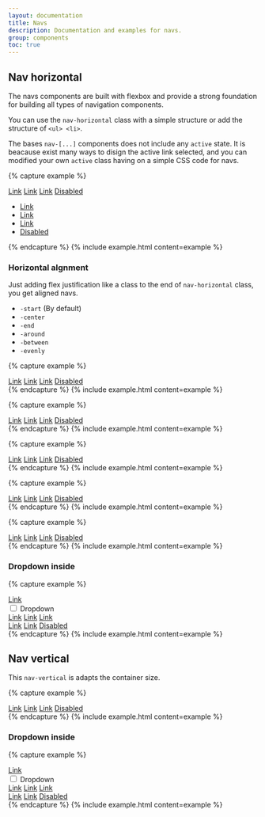 ```yaml
---
layout: documentation
title: Navs
description: Documentation and examples for navs.
group: components
toc: true
---
```



## Nav horizontal

The navs components are built with flexbox and provide a strong foundation for building all types of navigation components.

You can use the `nav-horizontal` class with a simple structure or add the structure of `<ul> <li>`.

The bases `nav-[...]` components does not include any `active` state. It is beacause exist many ways to disign the active link selected, and you can modified your own `active` class having on a simple CSS code for navs.

{% capture example %}
<nav class="nav-horizontal">
  <a href="#">Link</a>
  <a href="#">Link</a>
  <a href="#">Link</a>
  <a href="#" class="disabled">Disabled</a>
</nav>

<ul class="nav-horizontal">
  <li>
    <a href="#">Link</a>
  </li>
  <li>
    <a href="#">Link</a>
  </li>
  <li>
    <a href="#">Link</a>
  </li>
  <li>
    <a href="#" class="disabled">Disabled</a>
  </li>
</ul>
{% endcapture %}
{% include example.html content=example %}

### Horizontal algnment

Just adding flex justification like a class to the end of `nav-horizontal` class, you get aligned navs.
- `-start` (By default)
- `-center`
- `-end`
- `-around`
- `-between`
- `-evenly`

{% capture example %}
<nav class="nav-horizontal-center">
  <a href="#">Link</a>
  <a href="#">Link</a>
  <a href="#">Link</a>
  <a href="#" class="disabled">Disabled</a>
</nav>
{% endcapture %}
{% include example.html content=example %}

{% capture example %}
<nav class="nav-horizontal-end">
  <a href="#">Link</a>
  <a href="#">Link</a>
  <a href="#">Link</a>
  <a href="#" class="disabled">Disabled</a>
</nav>
{% endcapture %}
{% include example.html content=example %}

{% capture example %}
<nav class="nav-horizontal-around">
  <a href="#">Link</a>
  <a href="#">Link</a>
  <a href="#">Link</a>
  <a href="#" class="disabled">Disabled</a>
</nav>
{% endcapture %}
{% include example.html content=example %}

{% capture example %}
<nav class="nav-horizontal-between">
  <a href="#">Link</a>
  <a href="#">Link</a>
  <a href="#">Link</a>
  <a href="#" class="disabled">Disabled</a>
</nav>
{% endcapture %}
{% include example.html content=example %}

{% capture example %}
<nav class="nav-horizontal-evenly">
  <a href="#">Link</a>
  <a href="#">Link</a>
  <a href="#">Link</a>
  <a href="#" class="disabled">Disabled</a>
</nav>
{% endcapture %}
{% include example.html content=example %}


### Dropdown inside

{% capture example %}
<nav class="nav-horizontal">
  <a href="#">Link</a>
  <div class="dropdown">
    <input type="checkbox" id="drop-1-down">
    <label class="toggle" for="drop-1-down">
      Dropdown
    </label>
    <nav class="drop-menu">
      <a href="#">Link</a>
      <a href="#">Link</a>
      <a href="#">Link</a>
    </nav>
  </div>
  <a href="#">Link</a>
  <a href="#">Link</a>
  <a href="#" class="disabled">Disabled</a>
</nav>
{% endcapture %}
{% include example.html content=example %}


## Nav vertical

This `nav-vertical` is adapts the container size.

{% capture example %}
<nav class="nav-vertical">
  <a href="#">Link</a>
  <a href="#">Link</a>
  <a href="#">Link</a>
  <a href="#" class="disabled">Disabled</a>
</nav>
{% endcapture %}
{% include example.html content=example %}


### Dropdown inside

{% capture example %}
<nav class="nav-vertical">
  <a href="#">Link</a>
  <div class="dropdown">
    <input type="checkbox" id="drop-2-down">
    <label class="toggle" for="drop-2-down">
      Dropdown
    </label>
    <nav class="drop-menu">
      <a href="#">Link</a>
      <a href="#">Link</a>
      <a href="#">Link</a>
    </nav>
  </div>
  <a href="#">Link</a>
  <a href="#">Link</a>
  <a href="#" class="disabled">Disabled</a>
</nav>
{% endcapture %}
{% include example.html content=example %}
